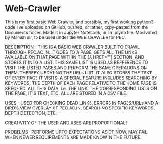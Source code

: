 # Web-Crawler
This is my first basic Web Crawler, and possibly, my first working python3 code I've uploaded on GitHub, pushed, or rather, copy-pasted from the Documents folder. 
Made it in Jupyter Notebook, in an .piynb file.
Modivated by Manish sir, to be used under the WEB CRAWLER for PEC.



DESCRIPTION -
THIS IS A BASIC WEB CRAWLER BUILT TO CRAWL THROUGH PEC.AC.IN.
IT GOES TO A PAGE, GETS ALL THE LINKS AVAILABLE ON THAT PAGE WITHIN THE [A HREF=""] SECTION, AND STORES IT INTO A LIST.
THIS SAME LIST IS USED AS REFFERENCE TO VISIT THE LISTED PAGES AND PERFORM THE SAME OPERATIONS ON THEM, THEREBY UPDATING THE URLs LIST.
IT ALSO STORES THE TEXT OF EVERY PAGE IT VISITS.
A SPECIAL FEATURE INCLUDES SEARCHING BY KEYWORDS.
THE DEPTH OF EACH PAGE RELATIVE TO THE HOME PAGE IS SPECFIED.
ALL THIS DATA, i.e. THE LINK, THE CORRESPONDING LISTS ON THE PAGE, IT'S TEXT, ETC. ALL ARE STORED IN A CSV FILE.

USES -
USED FOR CHECKING DEAD LINKS, ERRORS IN PAGES/URLs AND A BIRD'S VIEW OVERLAY OF PEC.AC.IN, SEARCHING SPECIFIC KEYWORDS, DEPTH DETECTION, ETC.     
    
CREATIVITY OF THE USER AND USES ARE PROPORTIONAL!!
  
PROBELMS-
PERFORMS UPTO EXPECTATIONS AS OF NOW; MAY FAIL WHEN NEWER REQUIREMENTS ARE MADE KNOW IN THE FUTURE.
